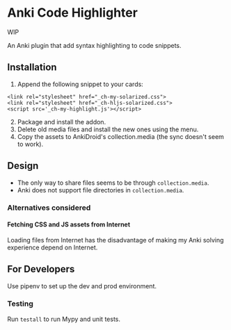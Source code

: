 # Anki Code Highlighter

WIP

An Anki plugin that add syntax highlighting to code snippets.

## Installation

1. Append the following snippet to your cards:
  ```
  <link rel="stylesheet" href="_ch-my-solarized.css">
  <link rel="stylesheet" href="_ch-hljs-solarized.css">
  <script src='_ch-my-highlight.js'></script>
  ```
2. Package and install the addon.
3. Delete old media files and install the new ones using the menu.
4. Copy the assets to AnkiDroid's collection.media (the sync doesn't seem to work).

## Design

* The only way to share files seems to be through `collection.media`.
* Anki does not support file directories in `collection.media`.

### Alternatives considered

#### Fetching CSS and JS assets from Internet

Loading files from Internet has the disadvantage of making my Anki solving
experience depend on Internet.

## For Developers

Use pipenv to set up the dev and prod environment.

### Testing

Run `testall` to run Mypy and unit tests.

